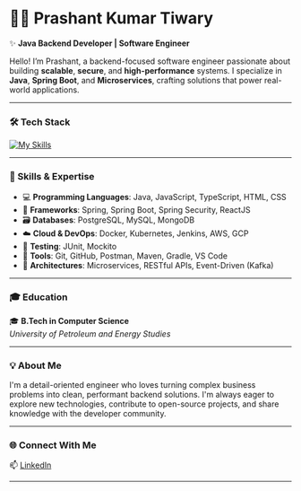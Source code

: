# 👨‍💻 Prashant Kumar Tiwary

✨ **Java Backend Developer | Software Engineer**

Hello! I’m Prashant, a backend-focused software engineer passionate about building **scalable**, **secure**, and **high-performance** systems. I specialize in **Java**, **Spring Boot**, and **Microservices**, crafting solutions that power real-world applications.

---

### 🛠️ Tech Stack

[![My Skills](https://skillicons.dev/icons?i=java,html,css,javascript,typescript,bootstrap,spring,react,postgres,mysql,mongodb,docker,kubernetes,jenkins,aws,gcp,git,github,linux,postman,maven,gradle,graphql,redis,kafka&theme=dark)](https://skillicons.dev)

---

### 🚀 Skills & Expertise

- 💻 **Programming Languages**: Java, JavaScript, TypeScript, HTML, CSS  
- 🧩 **Frameworks**: Spring, Spring Boot, Spring Security, ReactJS  
- 🗃️ **Databases**: PostgreSQL, MySQL, MongoDB  
- ☁️ **Cloud & DevOps**: Docker, Kubernetes, Jenkins, AWS, GCP  
- 🧪 **Testing**: JUnit, Mockito  
- 🔧 **Tools**: Git, GitHub, Postman, Maven, Gradle, VS Code  
- 📐 **Architectures**: Microservices, RESTful APIs, Event-Driven (Kafka)  

---

### 🎓 Education

🎓 **B.Tech in Computer Science**  
_University of Petroleum and Energy Studies_

---

### 💡 About Me

I'm a detail-oriented engineer who loves turning complex business problems into clean, performant backend solutions. I'm always eager to explore new technologies, contribute to open-source projects, and share knowledge with the developer community.

---

### 🌐 Connect With Me

📫 [LinkedIn](https://www.linkedin.com/in/prashant-kumar-tiwary-a7a741161/)

---

